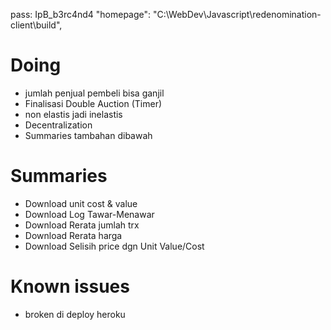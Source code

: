 pass: IpB_b3rc4nd4
"homepage": "C:\\WebDev\\Javascript\\redenomination-client\\build",

# Doing

- jumlah penjual pembeli bisa ganjil
- Finalisasi Double Auction (Timer)
- non elastis jadi inelastis
- Decentralization
- Summaries tambahan dibawah

# Summaries

- Download unit cost & value
- Download Log Tawar-Menawar
- Download Rerata jumlah trx
- Download Rerata harga
- Download Selisih price dgn Unit Value/Cost

# Known issues

- broken di deploy heroku
